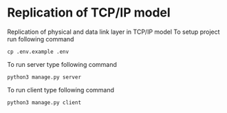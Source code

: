 # Replication of TCP/IP model
Replication of physical and data link layer in TCP/IP model
To setup project run following command
```
cp .env.example .env
```
To run server type following command
```
python3 manage.py server
```
To run client type following command
```
python3 manage.py client
```
